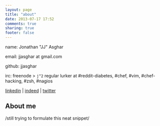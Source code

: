```yaml
---
layout: page
title: "about"
date: 2013-07-17 17:52
comments: true
sharing: true
footer: false
---
```


name: Jonathan "JJ" Asghar

email: jjasghar at gmail.com

github: jjasghar

irc: freenode > `j^2` regular lurker at #reddit-diabetes, #chef, #vim, #chef-hacking, #zsh, #nagios

[linkedin](http://www.linkedin.com/in/jjasghar) | [indeed](https://my.indeed.com/me/jjasghar) | [twitter](https://twitter.com/jjasghar)

About me
-------

/still trying to formulate this neat snippet/
